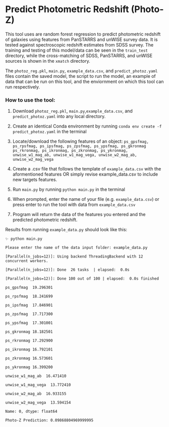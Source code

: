 
# Predict Photometric Redshift (Photo-Z) 

This tool uses are random forest regression to predict photometric redshift of galaxies using features from PanSTARRS and unWISE survey data. It is tested against spectroscopic redshift estimates from SDSS survey. The training and testing of this model/data can be seen in the `train_test` directory, while the cross-matching of SDSS, PanSTARRS, and unWISE sources is shown in the `xmatch` directory. 

The `photoz_reg.pkl`, `main.py`, `example_data.csv`, and `predict_photoz.yaml` files contain the saved model, the script to run the model, an example of data that can be run on this tool, and the enviornment on which this tool can run respectively. 


### How to use the tool:

1. Download `photoz_reg.pkl`, `main.py`,`example_data.csv`, and `predict_photoz.yaml` into any local directory.

2. Create an identical Conda environment by running `conda env create -f predict_photoz.yaml` in the terminal

3. Locate/download the following features of an object: `ps_gpsfmag,	ps_rpsfmag, ps_ipsfmag, ps_zpsfmag, ps_ypsfmag, ps_gkronmag	ps_rkronmag, ps_ikronmag, ps_zkronmag, ps_ykronmag, unwise_w1_mag_ab, unwise_w1_mag_vega, unwise_w2_mag_ab, unwise_w2_mag_vega`

4. Create a .csv file that follows the template of `example_data.csv` with the aformentioned features OR simply revise example_data.csv to include new targets features.

5. Run `main.py` by running `python main.py` in the terminal

6. When prompted, enter the name of your file (e.g. `example_data.csv`) or press enter to run the tool with data from `example_data.csv`

7. Program will return the data of the features you entered and the predicted photometric redshift. 
   
Results from running `example_data.py` should look like this:



    ✨ python main.py
    
    Please enter the name of the data input folder: example_data.py
    
    [Parallel(n_jobs=12)]: Using backend ThreadingBackend with 12 concurrent workers.
    
    [Parallel(n_jobs=12)]: Done  26 tasks  | elapsed:  0.0s
    
    [Parallel(n_jobs=12)]: Done 100 out of 100 | elapsed:  0.0s finished
    
    ps_gpsfmag  19.296301
    
    ps_rpsfmag  18.241699
    
    ps_ipsfmag  17.846901
    
    ps_zpsfmag  17.717300
    
    ps_ypsfmag  17.301001
    
    ps_gkronmag 18.182501
    
    ps_rkronmag 17.292900
    
    ps_ikronmag 16.792101
    
    ps_zkronmag 16.573601
    
    ps_ykronmag 16.399200
    
    unwise_w1_mag_ab  16.471410
    
    unwise_w1_mag_vega  13.772410
    
    unwise_w2_mag_ab  16.933155
    
    unwise_w2_mag_vega  13.594154
    
    Name: 0, dtype: float64
    
    Photo-Z Prediction: 0.09868804969999995
